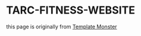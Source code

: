 # TARC-FITNESS-WEBSITE


this page is originally from [Template Monster](https://www.templatemonster.com/free-templates/design-studio-website-template-51694.html)